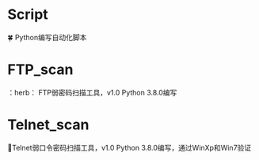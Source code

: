 # Script
:four_leaf_clover: Python编写自动化脚本
# FTP_scan
：herb： FTP弱密码扫描工具，v1.0 Python 3.8.0编写
# Telnet_scan
:ear_of_rice:Telnet弱口令密码扫描工具，v1.0 Python 3.8.0编写，通过WinXp和Win7验证
